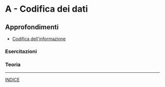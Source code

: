 # A - Codifica dei dati

## Approfondimenti
- [Codifica dell'informazione](https://docs.google.com/presentation/d/1n74a82HHlxFocgAo1pJR1DOKjKHgZcgl85_qWVVrYP8)

### Esercitazioni
### Teoria


---
[INDICE](<../README.md>)